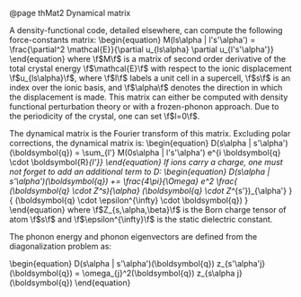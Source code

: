 @page thMat2 Dynamical matrix

A density-functional code, detailed elsewhere, can compute the following force-constants matrix:
\begin{equation}
M(ls\alpha | l's'\alpha') = \frac{\partial^2 \mathcal{E}}{\partial u_{ls\alpha} \partial u_{l's'\alpha'}}
\end{equation}
where \f$M\f$ is a matrix of second order derivative of the total crystal energy \f$\mathcal{E}\f$ with respect to the ionic displacement \f$u_{ls\alpha}\f$, where \f$l\f$ labels a unit cell in a supercell, \f$s\f$ is an index over the ionic basis, and \f$\alpha\f$ denotes the direction in which the displacement is made.
This matrix can either be computed with density functional perturbation theory or with a frozen-phonon approach.
Due to the periodicity of the crystal, one can set \f$l=0\f$.

The dynamical matrix is the Fourier transform of this matrix.
Excluding polar corrections, the dynamical matrix is:
\begin{equation}
D(s\alpha | s'\alpha')(\boldsymbol{q}) = \sum_{l'} M(0s\alpha | l's'\alpha') e^{i \boldsymbol{q} \cdot \boldsymbol{R}_{l'}}
\end{equation}
If ions carry a charge, one must not forget to add an additional term to D:
\begin{equation}
D(s\alpha | s'\alpha')(\boldsymbol{q}) += \frac{4\pi}{\Omega} e^2 \frac{ (\boldsymbol{q} \cdot Z^*_s)_{\alpha} (\boldsymbol{q} \cdot Z^*_{s'})_{\alpha'} } { (\boldsymbol{q} \cdot \epsilon^{\infty} \cdot \boldsymbol{q}) }
\end{equation}
where \f$Z_{s,\alpha,\beta}\f$ is the Born charge tensor of atom \f$s\f$ and \f$\epsilon^{\infty}\f$ is the static dielectric constant.

The phonon energy and phonon eigenvectors are defined from the diagonalization problem as:

\begin{equation}
D(s\alpha | s'\alpha')(\boldsymbol{q}) z_{s'\alpha'j}(\boldsymbol{q}) = \omega_{j}^2(\boldsymbol{q}) z_{s\alpha j}(\boldsymbol{q})
\end{equation}

